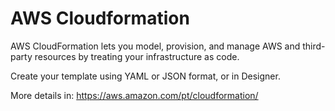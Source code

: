 # AWS Cloudformation

AWS CloudFormation lets you model, provision, and manage AWS and third-party resources by treating your infrastructure as code.

Create your template using YAML or JSON format, or in Designer.

More details in: https://aws.amazon.com/pt/cloudformation/